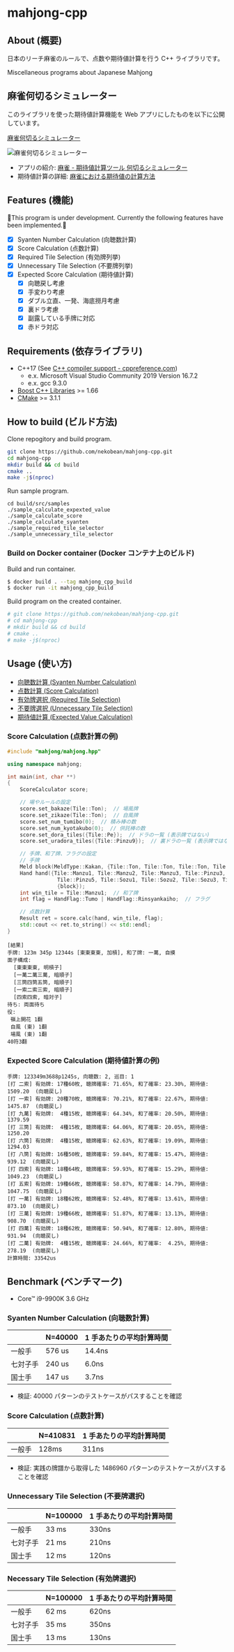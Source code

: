 # mahjong-cpp

## About (概要)

日本のリーチ麻雀のルールで、点数や期待値計算を行う C++ ライブラリです。

Miscellaneous programs about Japanese Mahjong

## 麻雀何切るシミュレーター

このライブラリを使った期待値計算機能を Web アプリにしたものを以下に公開しています。

[麻雀何切るシミュレーター](https://pystyle.info/apps/mahjong-nanikiru-simulator/)

![麻雀何切るシミュレーター](docs/mahjong-nanikiru-simulator.png)

- アプリの紹介: [麻雀 - 期待値計算ツール 何切るシミュレーター](https://pystyle.info/mahjong-nanikiru-simulator/)
- 期待値計算の詳細: [麻雀における期待値の計算方法](https://pystyle.info/mahjong-expected-value-in-mahjong/)

## Features (機能)

🚧This program is under development. Currently the following features have been implemented.🚧

- [x] Syanten Number Calculation (向聴数計算)
- [x] Score Calculation (点数計算)
- [x] Required Tile Selection (有効牌列挙)
- [x] Unnecessary Tile Selection (不要牌列挙)
- [x] Expected Score Calculation (期待値計算)
  - [x] 向聴戻し考慮
  - [x] 手変わり考慮
  - [x] ダブル立直、一発、海底撈月考慮
  - [x] 裏ドラ考慮
  - [x] 副露している手牌に対応
  - [x] 赤ドラ対応

## Requirements (依存ライブラリ)

- C++17 (See [C++ compiler support - cppreference.com](https://en.cppreference.com/w/cpp/compiler_support))
  - e.x. Microsoft Visual Studio Community 2019 Version 16.7.2
  - e.x. gcc 9.3.0
- [Boost C++ Libraries](https://www.boost.org/) >= 1.66
- [CMake](https://cmake.org/) >= 3.1.1

## How to build (ビルド方法)

Clone repogitory and build program.

```bash
git clone https://github.com/nekobean/mahjong-cpp.git
cd mahjong-cpp
mkdir build && cd build
cmake ..
make -j$(nproc)
```

Run sample program.

```
cd build/src/samples
./sample_calculate_expexted_value
./sample_calculate_score
./sample_calculate_syanten
./sample_required_tile_selector
./sample_unnecessary_tile_selector
```

### Build on Docker container (Docker コンテナ上のビルド)

Build and run container.

```bash
$ docker build . --tag mahjong_cpp_build
$ docker run -it mahjong_cpp_build
```

Build program on the created container.

```bash
# git clone https://github.com/nekobean/mahjong-cpp.git
# cd mahjong-cpp
# mkdir build && cd build
# cmake ..
# make -j$(nproc)
```

## Usage (使い方)

- [向聴数計算 (Syanten Number Calculation)](src/samples/sample_calculate_syanten.cpp)
- [点数計算 (Score Calculation)](src/samples/sample_calculate_score.cpp)
- [有効牌選択 (Required Tile Selection)](src/samples/sample_required_tile_selector.cpp)
- [不要牌選択 (Unnecessary Tile Selection)](src/samples/sample_unnecessary_tile_selector.cpp)
- [期待値計算 (Expected Value Calculation)](src/samples/sample_calculate_expexted_value.cpp)

### Score Calculation (点数計算の例)

```cpp
#include "mahjong/mahjong.hpp"

using namespace mahjong;

int main(int, char **)
{
    ScoreCalculator score;

    // 場やルールの設定
    score.set_bakaze(Tile::Ton);  // 場風牌
    score.set_zikaze(Tile::Ton);  // 自風牌
    score.set_num_tumibo(0);  // 積み棒の数
    score.set_num_kyotakubo(0);  // 供託棒の数
    score.set_dora_tiles({Tile::Pe});  // ドラの一覧 (表示牌ではない)
    score.set_uradora_tiles({Tile::Pinzu9});  // 裏ドラの一覧 (表示牌ではない)

    // 手牌、和了牌、フラグの設定
    // 手牌
    Meld block(MeldType::Kakan, {Tile::Ton, Tile::Ton, Tile::Ton, Tile::Ton});
    Hand hand({Tile::Manzu1, Tile::Manzu2, Tile::Manzu3, Tile::Pinzu3, Tile::Pinzu4,
                Tile::Pinzu5, Tile::Sozu1, Tile::Sozu2, Tile::Sozu3, Tile::Sozu4, Tile::Sozu4},
                {block});
    int win_tile = Tile::Manzu1;  // 和了牌
    int flag = HandFlag::Tumo | HandFlag::Rinsyankaiho;  // フラグ

    // 点数計算
    Result ret = score.calc(hand, win_tile, flag);
    std::cout << ret.to_string() << std::endl;
}
```

```output
[結果]
手牌: 123m 345p 12344s [東東東東, 加槓], 和了牌: 一萬, 自摸
面子構成:
  [東東東東, 明槓子]
  [一萬二萬三萬, 暗順子]
  [三筒四筒五筒, 暗順子]
  [一索二索三索, 暗順子]
  [四索四索, 暗対子]
待ち: 両面待ち
役:
 嶺上開花 1翻
 自風 (東) 1翻
 場風 (東) 1翻
40符3翻
```

### Expected Score Calculation (期待値計算の例)

```
手牌: 123349m3688p1245s, 向聴数: 2, 巡目: 1
[打 二索] 有効牌: 17種60枚, 聴牌確率: 71.65%, 和了確率: 23.30%, 期待値: 1509.20  (向聴戻し)
[打 一索] 有効牌: 20種70枚, 聴牌確率: 70.21%, 和了確率: 22.67%, 期待値: 1475.87  (向聴戻し)
[打 九萬] 有効牌:  4種15枚, 聴牌確率: 64.34%, 和了確率: 20.50%, 期待値: 1379.59
[打 三筒] 有効牌:  4種15枚, 聴牌確率: 64.06%, 和了確率: 20.05%, 期待値: 1250.20
[打 六筒] 有効牌:  4種15枚, 聴牌確率: 62.63%, 和了確率: 19.09%, 期待値: 1294.03
[打 八筒] 有効牌: 16種50枚, 聴牌確率: 59.84%, 和了確率: 15.47%, 期待値:  939.12  (向聴戻し)
[打 四索] 有効牌: 18種64枚, 聴牌確率: 59.93%, 和了確率: 15.29%, 期待値: 1049.23  (向聴戻し)
[打 五索] 有効牌: 19種66枚, 聴牌確率: 58.87%, 和了確率: 14.79%, 期待値: 1047.75  (向聴戻し)
[打 一萬] 有効牌: 18種62枚, 聴牌確率: 52.48%, 和了確率: 13.61%, 期待値:  873.10  (向聴戻し)
[打 三萬] 有効牌: 19種66枚, 聴牌確率: 51.87%, 和了確率: 13.13%, 期待値:  908.70  (向聴戻し)
[打 四萬] 有効牌: 18種62枚, 聴牌確率: 50.94%, 和了確率: 12.80%, 期待値:  931.94  (向聴戻し)
[打 二萬] 有効牌:  4種15枚, 聴牌確率: 24.66%, 和了確率:  4.25%, 期待値:  278.19  (向聴戻し)
計算時間: 33542us
```

## Benchmark (ベンチマーク)

- Core™ i9-9900K 3.6 GHz

### Syanten Number Calculation (向聴数計算)

|          | N=40000 | 1 手あたりの平均計算時間 |
| -------- | ------- | ------------------------ |
| 一般手   | 576 us  | 14.4ns                   |
| 七対子手 | 240 us  | 6.0ns                    |
| 国士手   | 147 us  | 3.7ns                    |

- 検証: 40000 パターンのテストケースがパスすることを確認

### Score Calculation (点数計算)

|        | N=410831 | 1 手あたりの平均計算時間 |
| ------ | -------- | ------------------------ |
| 一般手 | 128ms    | 311ns                    |

- 検証: 実践の牌譜から取得した 1486960 パターンのテストケースがパスすることを確認

### Unnecessary Tile Selection (不要牌選択)

|          | N=100000 | 1 手あたりの平均計算時間 |
| -------- | -------- | ------------------------ |
| 一般手   | 33 ms    | 330ns                    |
| 七対子手 | 21 ms    | 210ns                    |
| 国士手   | 12 ms    | 120ns                    |

### Necessary Tile Selection (有効牌選択)

|          | N=100000 | 1 手あたりの平均計算時間 |
| -------- | -------- | ------------------------ |
| 一般手   | 62 ms    | 620ns                    |
| 七対子手 | 35 ms    | 350ns                    |
| 国士手   | 13 ms    | 130ns                    |
